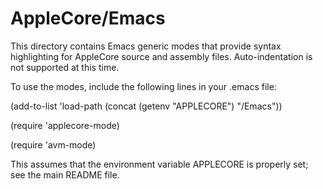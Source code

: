AppleCore/Emacs
===============

This directory contains Emacs generic modes that provide syntax
highlighting for AppleCore source and assembly files.
Auto-indentation is not supported at this time.

To use the modes, include the following lines in your .emacs file:

   (add-to-list 'load-path (concat (getenv "APPLECORE") "/Emacs"))

   (require 'applecore-mode)

   (require 'avm-mode)

This assumes that the environment variable APPLECORE is properly set;
see the main README file.

